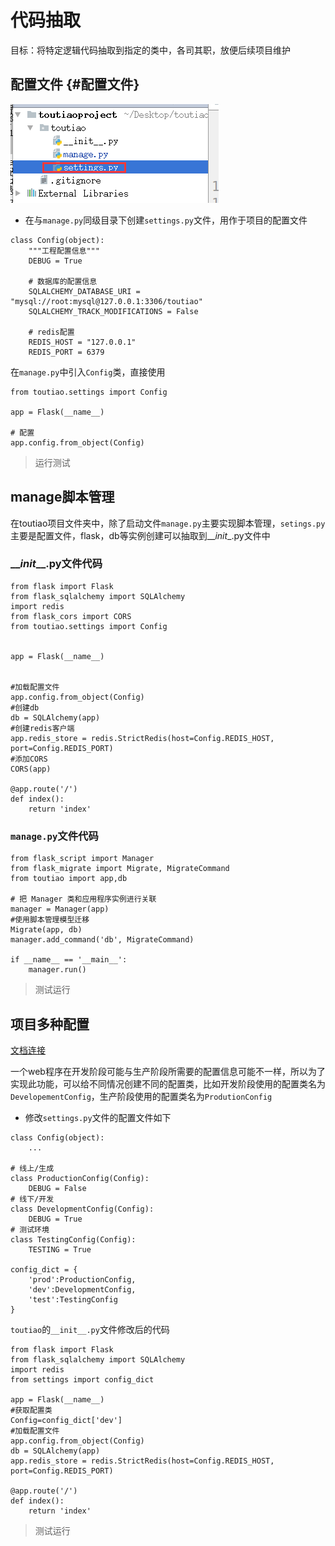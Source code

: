 # 代码抽取

目标：将特定逻辑代码抽取到指定的类中，各司其职，放便后续项目维护

## 配置文件 {#配置文件}

![](/assets/setting文件.png)

* 在与`manage.py`同级目录下创建`settings.py`文件，用作于项目的配置文件

```
class Config(object):
    """工程配置信息"""
    DEBUG = True

    # 数据库的配置信息
    SQLALCHEMY_DATABASE_URI = "mysql://root:mysql@127.0.0.1:3306/toutiao"
    SQLALCHEMY_TRACK_MODIFICATIONS = False

    # redis配置
    REDIS_HOST = "127.0.0.1"
    REDIS_PORT = 6379
```

在`manage.py`中引入`Config`类，直接使用

```
from toutiao.settings import Config

app = Flask(__name__)

# 配置
app.config.from_object(Config)
```

> 运行测试

## manage脚本管理

在toutiao项目文件夹中，除了启动文件`manage.py`主要实现脚本管理，`setings.py`主要是配置文件，flask，db等实例创建可以抽取到\_\__init_\_.py文件中

### \_\__init_\_\_.py文件代码

```
from flask import Flask
from flask_sqlalchemy import SQLAlchemy
import redis
from flask_cors import CORS
from toutiao.settings import Config


app = Flask(__name__)


#加载配置文件
app.config.from_object(Config)
#创建db
db = SQLAlchemy(app)
#创建redis客户端
app.redis_store = redis.StrictRedis(host=Config.REDIS_HOST, port=Config.REDIS_PORT)
#添加CORS
CORS(app)

@app.route('/')
def index():
    return 'index'
```

### `manage.py`文件代码

```
from flask_script import Manager
from flask_migrate import Migrate, MigrateCommand
from toutiao import app,db

# 把 Manager 类和应用程序实例进行关联
manager = Manager(app)
#使用脚本管理模型迁移
Migrate(app, db)
manager.add_command('db', MigrateCommand)

if __name__ == '__main__':
    manager.run()
```

> 测试运行

## 项目多种配置

[文档连接](http://docs.jinkan.org/docs/flask/config.html#id7)

一个web程序在开发阶段可能与生产阶段所需要的配置信息可能不一样，所以为了实现此功能，可以给不同情况创建不同的配置类，比如开发阶段使用的配置类名为`DevelopementConfig`，生产阶段使用的配置类名为`ProdutionConfig`

* 修改`settings.py`文件的配置文件如下

```
class Config(object):
    ...

# 线上/生成
class ProductionConfig(Config):
    DEBUG = False
# 线下/开发
class DevelopmentConfig(Config):
    DEBUG = True
# 测试环境
class TestingConfig(Config):
    TESTING = True

config_dict = {
    'prod':ProductionConfig,
    'dev':DevelopmentConfig,
    'test':TestingConfig
}
```

`toutiao`的`__init__.py`文件修改后的代码

```
from flask import Flask
from flask_sqlalchemy import SQLAlchemy
import redis
from settings import config_dict

app = Flask(__name__)
#获取配置类
Config=config_dict['dev']
#加载配置文件
app.config.from_object(Config)
db = SQLAlchemy(app)
app.redis_store = redis.StrictRedis(host=Config.REDIS_HOST, port=Config.REDIS_PORT)

@app.route('/')
def index():
    return 'index'
```

> 测试运行

